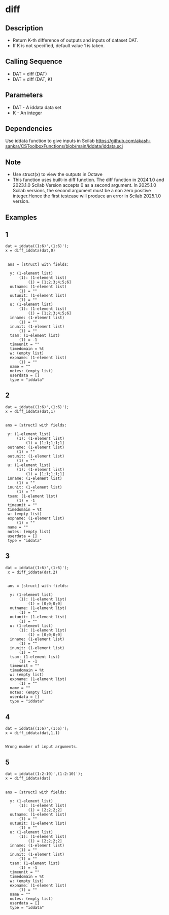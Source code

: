 # diff
## Description 
- Return K-th difference of outputs and inputs of dataset DAT.
- If K is not specified, default value 1 is taken.
## Calling Sequence
- DAT = diff (DAT)
- DAT = diff (DAT, K)
## Parameters
- DAT - A iddata data set
- K - An integer
## Dependencies
Use iddata function to give inputs in Scilab
https://github.com/akash-sankar/CSToolboxFunctions/blob/main/iddata/iddata.sci
## Note
- Use struct(x) to view the outputs in Octave
- This function uses built-in diff function. The diff function in 2024.1.0 and 2023.1.0 Scilab Version accepts 0 as a second argument. In 2025.1.0 Scilab versions, the second argument must be a non zero positive integer.Hence the first testcase will produce an error in Scilab 2025.1.0 version.
## Examples
## 1
```
dat = iddata((1:6)',(1:6)');
x = diff_iddata(dat,0)
```
##
```
 ans = [struct] with fields:

  y: (1-element list)
      (1): (1-element list)
          (1) = [1;2;3;4;5;6]
  outname: (1-element list)
      (1) = ""
  outunit: (1-element list)
      (1) = ""
  u: (1-element list)
      (1): (1-element list)
          (1) = [1;2;3;4;5;6]
  inname: (1-element list)
      (1) = ""
  inunit: (1-element list)
      (1) = ""
  tsam: (1-element list)
      (1) = -1
  timeunit = ""
  timedomain = %t
  w: (empty list)
  expname: (1-element list)
      (1) = ""
  name = ""
  notes: (empty list)
  userdata = []
  type = "iddata"
```
## 2
```
dat = iddata((1:6)',(1:6)');
x = diff_iddata(dat,1)
```
##
 ``` 
 ans = [struct] with fields:

  y: (1-element list)
      (1): (1-element list)
          (1) = [1;1;1;1;1]
  outname: (1-element list)
      (1) = ""
  outunit: (1-element list)
      (1) = ""
  u: (1-element list)
      (1): (1-element list)
          (1) = [1;1;1;1;1]
  inname: (1-element list)
      (1) = ""
  inunit: (1-element list)
      (1) = ""
  tsam: (1-element list)
      (1) = -1
  timeunit = ""
  timedomain = %t
  w: (empty list)
  expname: (1-element list)
      (1) = ""
  name = ""
  notes: (empty list)
  userdata = []
  type = "iddata"
```
## 3
```
dat = iddata((1:6)',(1:6)');
 x = diff_iddata(dat,2)
 ```
##
```
 ans = [struct] with fields:

  y: (1-element list)
      (1): (1-element list)
          (1) = [0;0;0;0]
  outname: (1-element list)
      (1) = ""
  outunit: (1-element list)
      (1) = ""
  u: (1-element list)
      (1): (1-element list)
          (1) = [0;0;0;0]
  inname: (1-element list)
      (1) = ""
  inunit: (1-element list)
      (1) = ""
  tsam: (1-element list)
      (1) = -1
  timeunit = ""
  timedomain = %t
  w: (empty list)
  expname: (1-element list)
      (1) = ""
  name = ""
  notes: (empty list)
  userdata = []
  type = "iddata"
```
## 4
```
dat = iddata((1:6)',(1:6)');
x = diff_iddata(dat,1,1)
```
##
```
Wrong number of input arguments.
```
## 5
```
dat = iddata((1:2:10)',(1:2:10)');
x = diff_iddata(dat)
```
##
```
ans = [struct] with fields:

  y: (1-element list)
      (1): (1-element list)
          (1) = [2;2;2;2]
  outname: (1-element list)
      (1) = ""
  outunit: (1-element list)
      (1) = ""
  u: (1-element list)
      (1): (1-element list)
          (1) = [2;2;2;2]
  inname: (1-element list)
      (1) = ""
  inunit: (1-element list)
      (1) = ""
  tsam: (1-element list)
      (1) = -1
  timeunit = ""
  timedomain = %t
  w: (empty list)
  expname: (1-element list)
      (1) = ""
  name = ""
  notes: (empty list)
  userdata = []
  type = "iddata"
```

